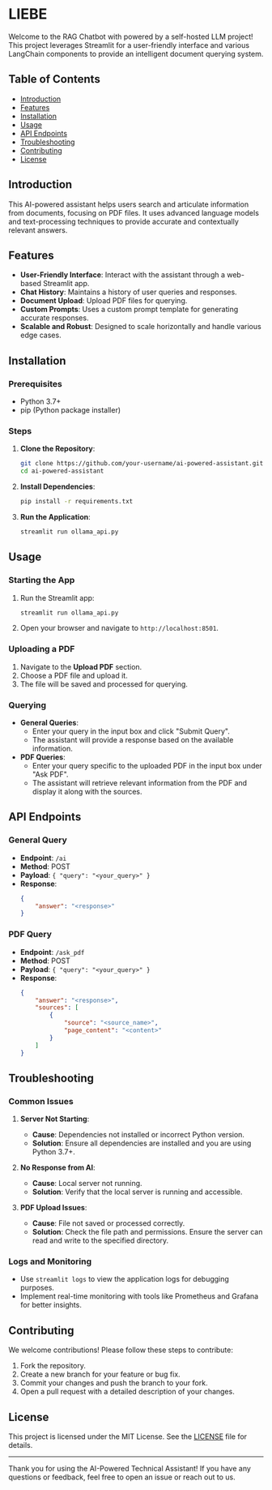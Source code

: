 # LIEBE

Welcome to the RAG Chatbot with powered by a self-hosted LLM project! This project leverages Streamlit for a user-friendly interface and various LangChain components to provide an intelligent document querying system.

## Table of Contents
- [Introduction](#introduction)
- [Features](#features)
- [Installation](#installation)
- [Usage](#usage)
- [API Endpoints](#api-endpoints)
- [Troubleshooting](#troubleshooting)
- [Contributing](#contributing)
- [License](#license)

## Introduction

This AI-powered assistant helps users search and articulate information from documents, focusing on PDF files. It uses advanced language models and text-processing techniques to provide accurate and contextually relevant answers.

## Features

- **User-Friendly Interface**: Interact with the assistant through a web-based Streamlit app.
- **Chat History**: Maintains a history of user queries and responses.
- **Document Upload**: Upload PDF files for querying.
- **Custom Prompts**: Uses a custom prompt template for generating accurate responses.
- **Scalable and Robust**: Designed to scale horizontally and handle various edge cases.

## Installation

### Prerequisites

- Python 3.7+
- pip (Python package installer)

### Steps

1. **Clone the Repository**:
    ```bash
    git clone https://github.com/your-username/ai-powered-assistant.git
    cd ai-powered-assistant
    ```

2. **Install Dependencies**:
    ```bash
    pip install -r requirements.txt
    ```

3. **Run the Application**:
    ```bash
    streamlit run ollama_api.py
    ```

## Usage

### Starting the App

1. Run the Streamlit app:
    ```bash
    streamlit run ollama_api.py
    ```

2. Open your browser and navigate to `http://localhost:8501`.

### Uploading a PDF

1. Navigate to the **Upload PDF** section.
2. Choose a PDF file and upload it.
3. The file will be saved and processed for querying.

### Querying

- **General Queries**:
    - Enter your query in the input box and click "Submit Query".
    - The assistant will provide a response based on the available information.
- **PDF Queries**:
    - Enter your query specific to the uploaded PDF in the input box under "Ask PDF".
    - The assistant will retrieve relevant information from the PDF and display it along with the sources.

## API Endpoints

### General Query

- **Endpoint**: `/ai`
- **Method**: POST
- **Payload**: `{ "query": "<your_query>" }`
- **Response**:
    ```json
    {
        "answer": "<response>"
    }
    ```

### PDF Query

- **Endpoint**: `/ask_pdf`
- **Method**: POST
- **Payload**: `{ "query": "<your_query>" }`
- **Response**:
    ```json
    {
        "answer": "<response>",
        "sources": [
            {
                "source": "<source_name>",
                "page_content": "<content>"
            }
        ]
    }
    ```

## Troubleshooting

### Common Issues

1. **Server Not Starting**:
    - **Cause**: Dependencies not installed or incorrect Python version.
    - **Solution**: Ensure all dependencies are installed and you are using Python 3.7+.

2. **No Response from AI**:
    - **Cause**: Local server not running.
    - **Solution**: Verify that the local server is running and accessible.

3. **PDF Upload Issues**:
    - **Cause**: File not saved or processed correctly.
    - **Solution**: Check the file path and permissions. Ensure the server can read and write to the specified directory.

### Logs and Monitoring

- Use `streamlit logs` to view the application logs for debugging purposes.
- Implement real-time monitoring with tools like Prometheus and Grafana for better insights.

## Contributing

We welcome contributions! Please follow these steps to contribute:

1. Fork the repository.
2. Create a new branch for your feature or bug fix.
3. Commit your changes and push the branch to your fork.
4. Open a pull request with a detailed description of your changes.

## License

This project is licensed under the MIT License. See the [LICENSE](LICENSE) file for details.

---

Thank you for using the AI-Powered Technical Assistant! If you have any questions or feedback, feel free to open an issue or reach out to us.
